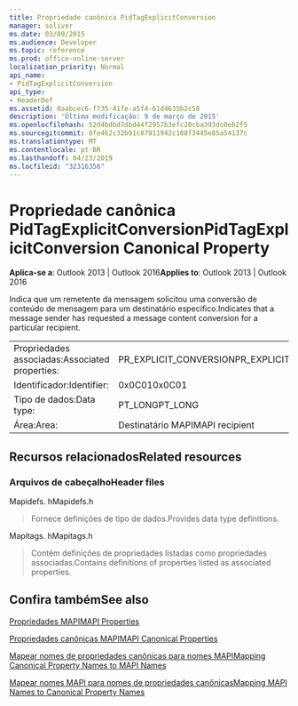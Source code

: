 ```yaml
---
title: Propriedade canônica PidTagExplicitConversion
manager: soliver
ms.date: 03/09/2015
ms.audience: Developer
ms.topic: reference
ms.prod: office-online-server
localization_priority: Normal
api_name:
- PidTagExplicitConversion
api_type:
- HeaderDef
ms.assetid: 8aabcec6-f735-41fe-a5f4-61d4635b2c58
description: 'Última modificação: 9 de março de 2015'
ms.openlocfilehash: 52d4bdbd7dbd44f2957b3efc20cba393dc0eb2f5
ms.sourcegitcommit: 8fe462c32b91c87911942c188f3445e85a54137c
ms.translationtype: MT
ms.contentlocale: pt-BR
ms.lasthandoff: 04/23/2019
ms.locfileid: "32316356"
---
```

# <a name="pidtagexplicitconversion-canonical-property"></a><span data-ttu-id="a7d65-103">Propriedade canônica PidTagExplicitConversion</span><span class="sxs-lookup"><span data-stu-id="a7d65-103">PidTagExplicitConversion Canonical Property</span></span>

  
  
<span data-ttu-id="a7d65-104">**Aplica-se a**: Outlook 2013 | Outlook 2016</span><span class="sxs-lookup"><span data-stu-id="a7d65-104">**Applies to**: Outlook 2013 | Outlook 2016</span></span> 
  
<span data-ttu-id="a7d65-105">Indica que um remetente da mensagem solicitou uma conversão de conteúdo de mensagem para um destinatário específico.</span><span class="sxs-lookup"><span data-stu-id="a7d65-105">Indicates that a message sender has requested a message content conversion for a particular recipient.</span></span>
  
|||
|:-----|:-----|
|<span data-ttu-id="a7d65-106">Propriedades associadas:</span><span class="sxs-lookup"><span data-stu-id="a7d65-106">Associated properties:</span></span>  <br/> |<span data-ttu-id="a7d65-107">PR_EXPLICIT_CONVERSION</span><span class="sxs-lookup"><span data-stu-id="a7d65-107">PR_EXPLICIT_CONVERSION</span></span>  <br/> |
|<span data-ttu-id="a7d65-108">Identificador:</span><span class="sxs-lookup"><span data-stu-id="a7d65-108">Identifier:</span></span>  <br/> |<span data-ttu-id="a7d65-109">0x0C01</span><span class="sxs-lookup"><span data-stu-id="a7d65-109">0x0C01</span></span>  <br/> |
|<span data-ttu-id="a7d65-110">Tipo de dados:</span><span class="sxs-lookup"><span data-stu-id="a7d65-110">Data type:</span></span>  <br/> |<span data-ttu-id="a7d65-111">PT_LONG</span><span class="sxs-lookup"><span data-stu-id="a7d65-111">PT_LONG</span></span>  <br/> |
|<span data-ttu-id="a7d65-112">Área:</span><span class="sxs-lookup"><span data-stu-id="a7d65-112">Area:</span></span>  <br/> |<span data-ttu-id="a7d65-113">Destinatário MAPI</span><span class="sxs-lookup"><span data-stu-id="a7d65-113">MAPI recipient</span></span>  <br/> |
   
## <a name="related-resources"></a><span data-ttu-id="a7d65-114">Recursos relacionados</span><span class="sxs-lookup"><span data-stu-id="a7d65-114">Related resources</span></span>

### <a name="header-files"></a><span data-ttu-id="a7d65-115">Arquivos de cabeçalho</span><span class="sxs-lookup"><span data-stu-id="a7d65-115">Header files</span></span>

<span data-ttu-id="a7d65-116">Mapidefs. h</span><span class="sxs-lookup"><span data-stu-id="a7d65-116">Mapidefs.h</span></span>
  
> <span data-ttu-id="a7d65-117">Fornece definições de tipo de dados.</span><span class="sxs-lookup"><span data-stu-id="a7d65-117">Provides data type definitions.</span></span>
    
<span data-ttu-id="a7d65-118">Mapitags. h</span><span class="sxs-lookup"><span data-stu-id="a7d65-118">Mapitags.h</span></span>
  
> <span data-ttu-id="a7d65-119">Contém definições de propriedades listadas como propriedades associadas.</span><span class="sxs-lookup"><span data-stu-id="a7d65-119">Contains definitions of properties listed as associated properties.</span></span>
    
## <a name="see-also"></a><span data-ttu-id="a7d65-120">Confira também</span><span class="sxs-lookup"><span data-stu-id="a7d65-120">See also</span></span>



[<span data-ttu-id="a7d65-121">Propriedades MAPI</span><span class="sxs-lookup"><span data-stu-id="a7d65-121">MAPI Properties</span></span>](mapi-properties.md)
  
[<span data-ttu-id="a7d65-122">Propriedades canônicas MAPI</span><span class="sxs-lookup"><span data-stu-id="a7d65-122">MAPI Canonical Properties</span></span>](mapi-canonical-properties.md)
  
[<span data-ttu-id="a7d65-123">Mapear nomes de propriedades canônicas para nomes MAPI</span><span class="sxs-lookup"><span data-stu-id="a7d65-123">Mapping Canonical Property Names to MAPI Names</span></span>](mapping-canonical-property-names-to-mapi-names.md)
  
[<span data-ttu-id="a7d65-124">Mapear nomes MAPI para nomes de propriedades canônicas</span><span class="sxs-lookup"><span data-stu-id="a7d65-124">Mapping MAPI Names to Canonical Property Names</span></span>](mapping-mapi-names-to-canonical-property-names.md)

